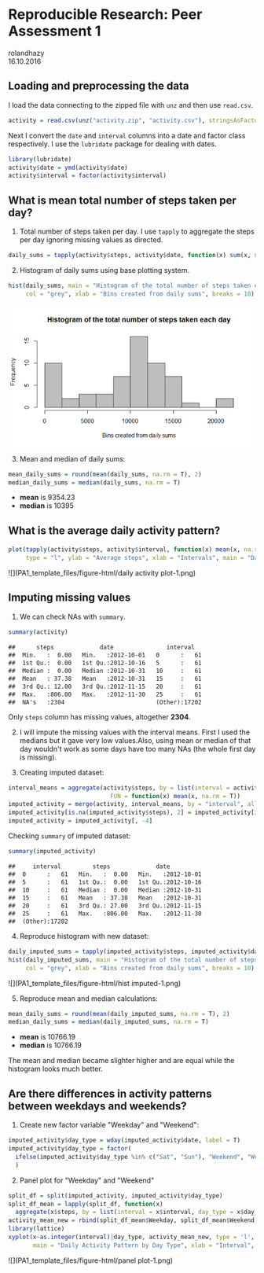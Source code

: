 # Reproducible Research: Peer Assessment 1
rolandhazy  
16.10.2016  


## Loading and preprocessing the data

I load the data connecting to the zipped file with `unz` and then use `read.csv`.

```r
activity = read.csv(unz("activity.zip", "activity.csv"), stringsAsFactors = F)
```

Next I convert the `date` and `interval` columns into a date and factor class respectively. I use the `lubridate` package for dealing with dates.

```r
library(lubridate)
activity$date = ymd(activity$date)
activity$interval = factor(activity$interval)
```

## What is mean total number of steps taken per day?

1. Total number of steps taken per day. I use `tapply` to aggregate the steps per day ignoring missing values as directed.

```r
daily_sums = tapply(activity$steps, activity$date, function(x) sum(x, na.rm = T))
```

2. Histogram of daily sums using base plotting system.

```r
hist(daily_sums, main = "Histogram of the total number of steps taken each day",
     col = "grey", xlab = "Bins created from daily sums", breaks = 10)
```

![](PA1_template_files/figure-html/hist-1.png)<!-- -->

3. Mean and median of daily sums:

```r
mean_daily_sums = round(mean(daily_sums, na.rm = T), 2)
median_daily_sums = median(daily_sums, na.rm = T)
```
+ **mean** is 9354.23
+ **median** is 10395

## What is the average daily activity pattern?


```r
plot(tapply(activity$steps, activity$interval, function(x) mean(x, na.rm = T)),
     type = "l", ylab = "Average steps", xlab = "Intervals", main = "Daily Activity Pattern")
```

![](PA1_template_files/figure-html/daily activity plot-1.png)<!-- -->

## Imputing missing values

1. We can check NAs with `summary`.

```r
summary(activity)
```

```
##      steps             date               interval    
##  Min.   :  0.00   Min.   :2012-10-01   0      :   61  
##  1st Qu.:  0.00   1st Qu.:2012-10-16   5      :   61  
##  Median :  0.00   Median :2012-10-31   10     :   61  
##  Mean   : 37.38   Mean   :2012-10-31   15     :   61  
##  3rd Qu.: 12.00   3rd Qu.:2012-11-15   20     :   61  
##  Max.   :806.00   Max.   :2012-11-30   25     :   61  
##  NA's   :2304                          (Other):17202
```
Only `steps` column has missing values, altogether **2304**.

2. I will impute the missing values with the interval means. First I used the medians but it gave very low values.Also, using mean or median of that day wouldn't work as some days have too many NAs (the whole first day is missing).

3. Creating imputed dataset:

```r
interval_means = aggregate(activity$steps, by = list(interval = activity$interval),
                             FUN = function(x) mean(x, na.rm = T))
imputed_activity = merge(activity, interval_means, by = "interval", all.x = T)
imputed_activity[is.na(imputed_activity$steps), 2] = imputed_activity[is.na(imputed_activity$steps), 4]
imputed_activity = imputed_activity[, -4]
```

Checking `summary` of imputed dataset:

```r
summary(imputed_activity)
```

```
##     interval         steps             date           
##  0      :   61   Min.   :  0.00   Min.   :2012-10-01  
##  5      :   61   1st Qu.:  0.00   1st Qu.:2012-10-16  
##  10     :   61   Median :  0.00   Median :2012-10-31  
##  15     :   61   Mean   : 37.38   Mean   :2012-10-31  
##  20     :   61   3rd Qu.: 27.00   3rd Qu.:2012-11-15  
##  25     :   61   Max.   :806.00   Max.   :2012-11-30  
##  (Other):17202
```
4. Reproduce histogram with new dataset:

```r
daily_imputed_sums = tapply(imputed_activity$steps, imputed_activity$date, function(x) sum(x, na.rm = T))
hist(daily_imputed_sums, main = "Histogram of the total number of steps taken each day",
     col = "grey", xlab = "Bins created from daily sums", breaks = 10)
```

![](PA1_template_files/figure-html/hist imputed-1.png)<!-- -->

5. Reproduce mean and median calculations:

```r
mean_daily_sums = round(mean(daily_imputed_sums, na.rm = T), 2)
median_daily_sums = median(daily_imputed_sums, na.rm = T)
```
+ **mean** is 10766.19
+ **median** is 10766.19

The mean and median became slighter higher and are equal while the histogram looks much better.

## Are there differences in activity patterns between weekdays and weekends?

1. Create new factor variable "Weekday" and "Weekend":

```r
imputed_activity$day_type = wday(imputed_activity$date, label = T)
imputed_activity$day_type = factor(
  ifelse(imputed_activity$day_type %in% c("Sat", "Sun"), "Weekend", "Weekday")
  )
```

2. Panel plot for "Weekday" and "Weekend"

```r
split_df = split(imputed_activity, imputed_activity$day_type)
split_df_mean = lapply(split_df, function(x) 
  aggregate(x$steps, by = list(interval = x$interval, day_type = x$day_type), FUN = mean))
activity_mean_new = rbind(split_df_mean$Weekday, split_df_mean$Weekend)
library(lattice)
xyplot(x~as.integer(interval)|day_type, activity_mean_new, type = 'l', layout=c(1,2),
       main = "Daily Activity Pattern by Day Type", xlab = "Interval", ylab = "Average steps")
```

![](PA1_template_files/figure-html/panel plot-1.png)<!-- -->

